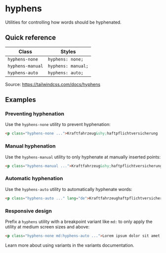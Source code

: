 # hyphens

Utilities for controlling how words should be hyphenated.

## Quick reference

| Class           | Styles            |
|-----------------|-------------------|
| `hyphens-none`  | `hyphens: none;`  |
| `hyphens-manual`| `hyphens: manual;`|
| `hyphens-auto`  | `hyphens: auto;`  |

Source: https://tailwindcss.com/docs/hyphens

## Examples

### Preventing hyphenation

Use the `hyphens-none` utility to prevent hyphenation:

```html
<p class="hyphens-none ...">Kraftfahrzeug&shy;haftpflichtversicherung ...</p>
```

### Manual hyphenation

Use the `hyphens-manual` utility to only hyphenate at manually inserted points:

```html
<p class="hyphens-manual ...">Kraftfahrzeug&shy;haftpflichtversicherung ...</p>
```

### Automatic hyphenation

Use the `hyphens-auto` utility to automatically hyphenate words:

```html
<p class="hyphens-auto ..." lang="de">Kraftfahrzeughaftpflichtversicherung ...</p>
```

### Responsive design

Prefix a `hyphens` utility with a breakpoint variant like `md:` to only apply the utility at medium screen sizes and above:

```html
<p class="hyphens-none md:hyphens-auto ...">Lorem ipsum dolor sit amet...</p>
```

Learn more about using variants in the variants documentation.
